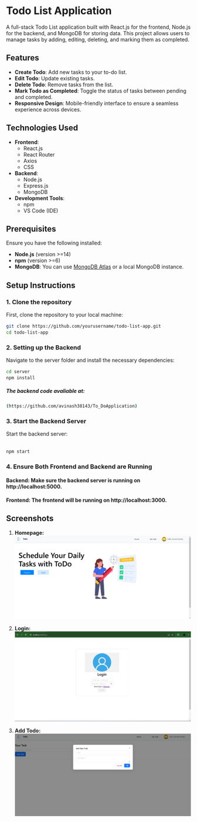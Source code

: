 # Todo List Application

A full-stack Todo List application built with React.js for the frontend, Node.js for the backend, and MongoDB for storing data. This project allows users to manage tasks by adding, editing, deleting, and marking them as completed.

## Features

- **Create Todo**: Add new tasks to your to-do list.
- **Edit Todo**: Update existing tasks.
- **Delete Todo**: Remove tasks from the list.
- **Mark Todo as Completed**: Toggle the status of tasks between pending and completed.
- **Responsive Design**: Mobile-friendly interface to ensure a seamless experience across devices.

## Technologies Used

- **Frontend**:
  - React.js
  - React Router
  - Axios
  - CSS
- **Backend**:
  - Node.js
  - Express.js
  - MongoDB
- **Development Tools**:
  - npm
  - VS Code (IDE)

## Prerequisites

Ensure you have the following installed:

- **Node.js** (version >=14)
- **npm** (version >=6)
- **MongoDB**: You can use [MongoDB Atlas](https://www.mongodb.com/cloud/atlas) or a local MongoDB instance.

## Setup Instructions

### 1. Clone the repository

First, clone the repository to your local machine:

```bash
git clone https://github.com/yourusername/todo-list-app.git
cd todo-list-app
```
### 2. Setting up the Backend

Navigate to the server folder and install the necessary dependencies:

```bash
cd server
npm install

```
##### The backend code avaliable at:

```bash
(https://github.com/avinash38143/To_DoApplication)

```
### 3. Start the Backend Server
Start the backend server:

```bash

npm start
```

### 4. Ensure Both Frontend and Backend are Running
#### Backend: Make sure the backend server is running on http://localhost:5000.
#### Frontend: The frontend will be running on http://localhost:3000.

## Screenshots

1. **Homepage:**
   ![Homepage Screenshot](src/assets/images/homepage-screenshot.png)

2. **Login:**
   ![Todo List Screenshot](src/assets/images/login-screenshot.png)

3. **Add Todo:**
   ![Add Todo Screenshot](src/assets/images/add-todo-screenshot.png)
